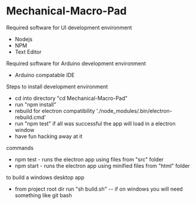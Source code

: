 # Mechanical-Macro-Pad


Required software for UI development environment
  - Nodejs
  - NPM
  - Text Editor

Required software for Arduino development environment
 - Arduino compatable IDE


Steps to install development environment
  - cd into directory "cd Mechanical-Macro-Pad"
  - run "npm install"
  - rebuild for electron compatibility './node_modules/.bin/electron-rebuild.cmd'
  - run "npm test" if all was successful the app will load in a electron window
  - have fun hacking away at it

commands
  - npm test - runs the electron app using files from "src" folder
  - npm start - runs the electron app using minified files from "html" folder


to build a windows desktop app
  - from project root dir run "sh build.sh"  -- if on windows you will need something like git bash
